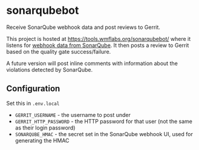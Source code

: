 # sonarqubebot

Receive SonarQube webhook data and post reviews to Gerrit.

This project is hosted at https://tools.wmflabs.org/sonarqubebot/ where it listens for [webhook data from SonarQube](https://sonarcloud.io/documentation/project-administration/webhooks/). It then posts a review to Gerrit based on the quality gate success/failure.

A future version will post inline comments with information about the violations detected by SonarQube.

## Configuration

Set this in `.env.local`

- `GERRIT_USERNAME` - the username to post under
- `GERRIT_HTTP_PASSWORD` - the HTTP password for that user (not the same as their login password)
- `SONARQUBE_HMAC` - the secret set in the SonarQube webhook UI, used for generating the HMAC
